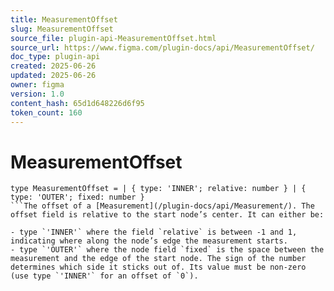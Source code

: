 ```yaml
---
title: MeasurementOffset
slug: MeasurementOffset
source_file: plugin-api-MeasurementOffset.html
source_url: https://www.figma.com/plugin-docs/api/MeasurementOffset/
doc_type: plugin-api
created: 2025-06-26
updated: 2025-06-26
owner: figma
version: 1.0
content_hash: 65d1d648226d6f95
token_count: 160
---
```

# MeasurementOffset

```
type MeasurementOffset = | { type: 'INNER'; relative: number } | { type: 'OUTER'; fixed: number }
```The offset of a [Measurement](/plugin-docs/api/Measurement/). The offset field is relative to the start node’s center. It can either be:

- type `'INNER'` where the field `relative` is between -1 and 1, indicating where along the node’s edge the measurement starts.
- type `'OUTER'` where the node field `fixed` is the space between the measurement and the edge of the start node. The sign of the number determines which side it sticks out of. Its value must be non-zero (use type `'INNER'` for an offset of `0`).
